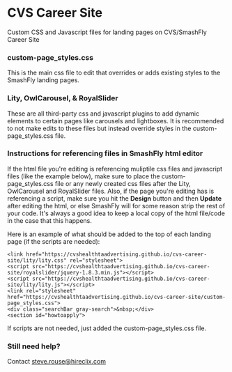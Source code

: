 # CVS Career Site
Custom CSS and Javascript files for landing pages on CVS/SmashFly Career Site

### custom-page_styles.css

This is the main css file to edit that overrides or adds existing styles to the SmashFly landing pages.

### Lity, OwlCarousel, & RoyalSlider

These are all third-party css and javascript plugins to add dynamic elements to certain pages like carousels and lightboxes. It is recommended to not make edits to these files but instead override styles in the custom-page_styles.css file.

### Instructions for referencing files in SmashFly html editor


If the html file you're editing is referencing muliptile css files and javascript files (like the example below), make sure to place the custom-page_styles.css file or any newly created css files after the Lity, OwlCarousel and RoyalSlider files. Also, if the page you're editing has is referencing a script, make sure you hit the <strong>Design</strong> button and then <strong>Update</strong> after editing the html, or else SmashFly will for some reason strip the rest of your code. It's always a good idea to keep a local copy of the html file/code in the case that this happens. 

Here is an example of what should be added to the top of each landing page (if the scripts are needed):

```
<link href="https://cvshealthtaadvertising.github.io/cvs-career-site/lity/lity.css" rel="stylesheet">
<script src="https://cvshealthtaadvertising.github.io/cvs-career-site/royalslider/jquery-1.8.3.min.js"></script>
<script src="https://cvshealthtaadvertising.github.io/cvs-career-site/lity/lity.js"></script>
<link rel="stylesheet" href="https://cvshealthtaadvertising.github.io/cvs-career-site/custom-page_styles.css">
<div class="searchBar gray-search">&nbsp;</div>
<section id="howtoapply">
```
If scripts are not needed, just added the custom-page_styles.css file.

### Still need help?

Contact steve.rouse@hireclix.com

